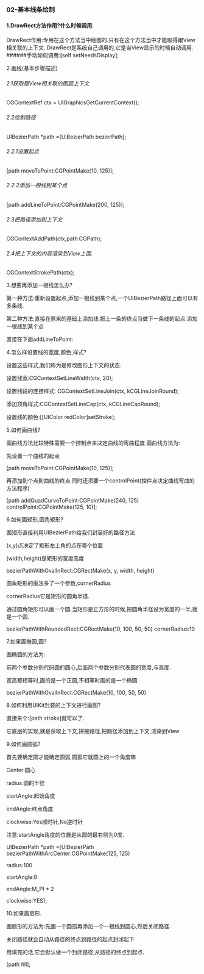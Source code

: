 ### 02-基本线条绘制



####  1.DrawRect方法作用?什么时候调用.
 DrawRect作用:专用在这个方法当中绘图的.只有在这个方法当中才能取得跟View相关联的上下文.
 DrawRect是系统自己调用的,它是当View显示的时候自动调用.
 ######手动如何调用:[self setNeedsDisplay];


 2.画线\(基本步骤描述\)

 ###### 2.1获取跟View相关联的图层上下文

 CGContextRef ctx = UIGraphicsGetCurrentContext();



 ###### 2.2绘制路径

 UIBezierPath *path =[UIBezierPath bezierPath\];



######  2.2.1设置起点

[path moveToPoint:CGPointMake(10, 125)];



 ###### 2.2.2添加一根线到某个点

[path addLineToPoint:CGPointMake\(200, 125\)\];



 ###### 2.3把路径添加到上下文

 CGContextAddPath(ctx,path.CGPath\);



######  2.4把上下文的内容渲染到View上面.
 CGContextStrokePath(ctx);



 3.想要再添加一根线怎么办?

第一种方法:重新设置起点,添加一根线到某个点,一个UIBezierPath路径上面可以有多条线.

第二种方法:直接在原来的基础上添加线.把上一条的终点当做下一条线的起点.添加一根线到某个点

直接在下面addLineToPoint:



 4.怎么样设置线的宽度,颜色,样式?

设置这些样式,我们称为是修改图形上下文的状态.

设置线宽:CGContextSetLineWidth\(ctx, 20\);

设置线段的连接样式: CGContextSetLineJoin\(ctx, kCGLineJoinRound\);

添加顶角样式:CGContextSetLineCap\(ctx, kCGLineCapRound\);

设置线的颜色:\[\[UIColor redColor\]setStroke\];



 5.如何画曲线?



画曲线方法比较特殊需要一个控制点来决定曲线的弯曲程度.画曲线方法为:

先设置一个曲线的起点

\[path moveToPoint:CGPointMake\(10, 125\)\];

再添加到个点到曲线的终点.同时还须要一个controlPoint\(控件点决定曲线弯曲的方法程序\)

\[path addQuadCurveToPoint:CGPointMake\(240, 125\) controlPoint:CGPointMake\(125, 10\)\];



 6.如何画矩形,圆角矩形?



画矩形直接利用UIBezierPath给我们封装好的路径方法

 \(x,y\)点决定了矩形左上角的点在哪个位置

 \(width,height\)是矩形的宽度高度

 bezierPathWithOvalInRect:CGRectMake\(x, y, width, height\)



圆角矩形的画法多了一个参数,cornerRadius

 cornerRadius它是矩形的圆角半径.

通过圆角矩形可以画一个圆.当矩形是正方形的时候,把圆角半径设为宽度的一半,就是一个圆.

 bezierPathWithRoundedRect:CGRectMake\(10, 100, 50, 50\) cornerRadius:10



 7.如果画椭圆,圆?



画椭圆的方法为:

前两个参数分别代码圆的圆心,后面两个参数分别代表圆的宽度,与高度.

宽高都相等时,画的是一个正圆,不相等时画的是一个椭圆

 bezierPathWithOvalInRect:CGRectMake\(10, 100, 50, 50\)



 8.如何利用UIKit封装的上下文进行画图?

直接来个:\[path stroke\]就可以了.

它底层的实现,就是获取上下文,拼接路径,把路径添加到上下文,渲染到View



 9.如何画圆弧?



首先要确定圆才能确定圆弧,圆孤它就圆上的一个角度嘛



 Center:圆心

 radius:圆的半径

 startAngle:起始角度

 endAngle:终点角度

 clockwise:Yes顺时针,No逆时针



注意:startAngle角度的位置是从圆的最右侧为0度.



 UIBezierPath \*path =\[UIBezierPath bezierPathWithArcCenter:CGPointMake\(125, 125\)

 radius:100

 startAngle:0

 endAngle:M\_PI \* 2

 clockwise:YES\];





 10.如果画扇形.

画扇形的方法为:先画一个圆孤再添加一个一根线到圆心,然后关闭路径.

关闭路径就会自动从路径的终点到路径的起点封闭起下

用填充的话,它会默认做一个封闭路径,从路径的终点到起点.

\[path fill\];

